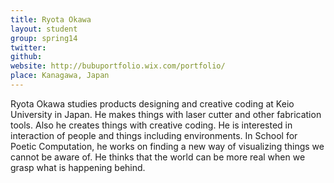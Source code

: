 ```yaml
---
title: Ryota Okawa
layout: student
group: spring14
twitter:
github:
website: http://bubuportfolio.wix.com/portfolio/
place: Kanagawa, Japan
---
```

Ryota Okawa studies products designing and creative coding at Keio University in Japan. He makes things with laser cutter and other fabrication tools. Also he creates things with creative coding. He is interested in interaction of people and things including environments. In School for Poetic Computation, he works on finding a new way of visualizing things we cannot be aware of. He thinks that the world can be more real when we grasp what is happening behind.
